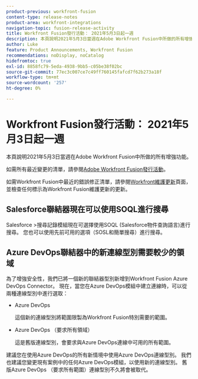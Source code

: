 ```yaml
---
product-previous: workfront-fusion
content-type: release-notes
product-area: workfront-integrations
navigation-topic: fusion-release-activity
title: Workfront Fusion發行活動： 2021年5月3日起一週
description: 本頁說明2021年5月3日當週在Adobe Workfront Fusion中所做的所有增強功能。
author: Luke
feature: Product Announcements, Workfront Fusion
recommendations: noDisplay, noCatalog
hidefromtoc: true
exl-id: 8858fc79-5eda-4938-9bb5-c05be38f02bc
source-git-commit: 77ec3c007ce7c49ff760145fafcd7f62b273a18f
workflow-type: tm+mt
source-wordcount: '257'
ht-degree: 0%

---
```


# Workfront Fusion發行活動： 2021年5月3日起一週

本頁說明2021年5月3日當週在Adobe Workfront Fusion中所做的所有增強功能。

如需所有最近變更的清單，請參閱[Adobe Workfront Fusion發行活動](/help/workfront-fusion/fusion-product-releases/fusion-release-activity.md)。

如需Workfront Fusion中最近的錯誤修正清單，請參閱[Workfront維護更新](https://experienceleague.adobe.com/docs/workfront-known-issues/releases/current-updates.html?lang=zh-Hant)頁面，並檢查任何標示為Workfront Fusion維護更新的更新。

## Salesforce聯結器現在可以使用SOQL進行搜尋

Salesforce >搜尋記錄模組現在可選擇使用SOQL (Salesforce物件查詢語言)進行搜尋。 您也可以使用先前可用的選項（SOSL和簡單搜尋）進行搜尋。

## Azure DevOps聯結器中的新連線型別需要較少的領域

為了增強安全性，我們已將一個新的聯結器型別新增到Workfront Fusion Azure DevOps Connector。 現在，當您在Azure DevOps模組中建立連線時，可以從兩種連線型別中進行選取：

* Azure DevOps

  這個新的連線型別將範圍限製為Workfront Fusion特別需要的範圍。

* Azure DevOps （要求所有領域）

  這是舊版連線型別，會要求與Azure DevOps連線中可用的所有範圍。

建議您在使用Azure DevOps的所有新情境中使用Azure DevOps連線型別。 我們也建議您變更現有案例中的任何Azure DevOps模組，以使用新的連線型別。 舊版Azure DevOps （要求所有範圍）連線型別不久將會被取代。
